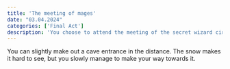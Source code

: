 ```yaml
---
title: 'The meeting of mages'
date: "03.04.2024"
categories: ['Final Act']
description: 'You choose to attend the meeting of the secret wizard circle.'
---
```


You can slightly make out a cave entrance in the distance. The snow makes it hard to see, but you
slowly manage to make your way towards it.

